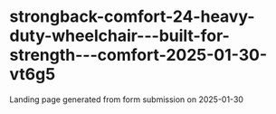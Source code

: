 # strongback-comfort-24-heavy-duty-wheelchair---built-for-strength---comfort-2025-01-30-vt6g5
Landing page generated from form submission on 2025-01-30
